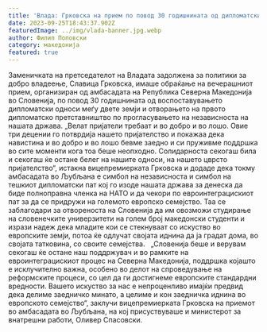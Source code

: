 ```yaml
---
title: 'Влада: Грковска на прием по повод 30 годишнината од дипломатските односи меѓу Северна Македонија и Словенија - Солидарноста секогаш била и ќе остане белег на нашето цврсто пријателство - 25 СЕПТЕМВРИ 2023'
date: 2023-09-25T18:43:37.902Z
featuredImage: ../img/vlada-banner.jpg.webp
author: Филип Поповски
category: македонија
featured: true
---
```

Заменичката на претседателот на Владата задолжена за политики за добро владеење, Славица Грковска, имаше обраќање на вечерашниот прием, организиран од амбасадата на Република Северна Македонија во Словенија, по повод 30 годишнината од воспоставувањето дипломатски односи меѓу двете земји и отворањето на првото дипломатско претставништво по прогласувањето на независноста на нашата држава.
„Велат пријатели требаат и во добро и во лошо. Овие три децении го потврдија нашето пријателство и покажаа дека навистина и во добро и во лошо бевме заедно и си пруживме поддршка во сите моменти кога тоа беше неопходно. Солидарноста секогаш била и секогаш ќе остане белег на нашите односи, на нашето цврсто пријателство“, истакна вицепремиерката Грковска и додаде дека токму амбасадата во Љубљана е симбол на независноста и симбол на тешкиот дипломатски пат кој го изоде нашата држава за денеска да биде полноправна членка на НАТО и да чекори по евроинтеграцискиот пат за да се придружи на големото европско семејство.
Таа се заблагодари за отвореноста на Словенија да им овозможи студирање на словенечките универзитети на голем број македонски студенти и изрази надеж дека младите кои се стекнуваат со искуство во европските земји, потоа ќе одлучат својата иднина да ја градат дома, во својата татковина, со своите семејства.  
„Словенија беше и верувам секогаш ќе остане наш поддржувач и во рамките на евроинтеграцискиот процес на Северна Македонија, поддршка којашто е исклучително важна, особено во делот на спроведување на реформските процеси, со цел да ги достигнеме европските стандардни вредности. Вашето искуство за нас е непроценливо имајќи предвид дека делиме заедничко минато, а целиме и кон заедничка иднина во европското семејство“, заклучи вицепремиерката Грковска на приемот во амбасадата во Љубљана, на кој присуствуваше и министерот за внатрешни работи, Оливер Спасовски.
 
